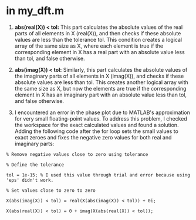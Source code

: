 # in my_dft.m

1. **abs(real(X)) < tol:** This part calculates the absolute values of the real parts of all elements in X (real(X)), and then checks if these absolute values are less than the tolerance tol. This condition creates a logical array of the same size as X, where each element is true if the corresponding element in X has a real part with an absolute value less than tol, and false otherwise.

2. **abs(imag(X)) < tol:** Similarly, this part calculates the absolute values of the imaginary parts of all elements in X (imag(X)), and checks if these absolute values are less than tol. This creates another logical array with the same size as X, but now the elements are true if the corresponding element in X has an imaginary part with an absolute value less than tol, and false otherwise.

3. I encountered an error in the phase plot due to MATLAB's approximation for very small floating-point values. To address this problem, I checked the workspace for the exact calculated values and found a solution. Adding the following code after the for loop sets the small values to exact zeroes and fixes the negative zero values for both real and imaginary parts:

```
% Remove negative values close to zero using tolerance

% Define the tolerance

tol = 1e-15; % I used this value through trial and error because using 'eps' didn't work.

% Set values close to zero to zero

X(abs(imag(X)) < tol) = real(X(abs(imag(X)) < tol)) + 0i;

X(abs(real(X)) < tol) = 0 + imag(X(abs(real(X)) < tol));
```
